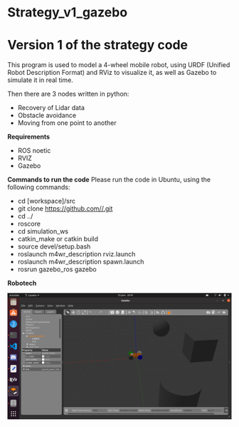 # Strategy_v1_gazebo


# **Version 1 of the strategy code** #

This program is used to model a 4-wheel mobile robot, using URDF (Unified Robot Description Format) and RViz to visualize it, as well as Gazebo to simulate it in real time.

Then there are 3 nodes written in python: 
- Recovery of Lidar data 
- Obstacle avoidance
- Moving from one point to another


**Requirements**
- ROS noetic
- RVIZ
- Gazebo

**Commands to run the code**
Please run the code in Ubuntu, using the following commands:
- cd [workspace]/src
- git clone https://github.com//.git
- cd ../
- roscore
- cd simulation_ws
- catkin_make or catkin build
-  source devel/setup.bash
- roslaunch m4wr_description rviz.launch
- roslaunch m4wr_description spawn.launch
- rosrun gazebo_ros gazebo


**Robotech**

![](https://github.com/Faty-Z/Strategy_v1_gazebo/blob/main/simulation.png)
